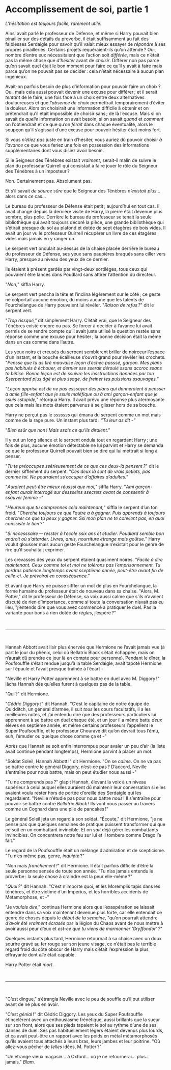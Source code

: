 # Accomplissement de soi, partie 1


*L’hésitation est toujours facile, rarement utile.*

Ainsi avait parlé le professeur de Défense, et même si Harry pouvait
bien pinailler sur des détails du proverbe, il était suffisamment au
fait des faiblesses Serdaigle pour savoir qu’il valait mieux essayer de
*répondre* à ses propres pinailleries. Certains projets requéraient-ils
qu’on attende ? Oui, nombre d’entre eux nécessitaient que l’action soit
*différée*, mais ce n’était pas la même chose que *d’hésiter* avant de
*choisir*. Différer non pas parce qu’on savait quel était le bon moment
pour faire ce qu’il y avait à faire mais parce qu’on ne pouvait pas se
décider : cela n’était nécessaire à aucun plan ingénieux.

Avait-on parfois besoin de plus d’information pour pouvoir faire un
choix ? Oui, mais cela aussi pouvait devenir une excuse pour différer ;
et il serait *tentant* de le faire, une fois face à un choix entre deux
alternatives douloureuses et que *l’absence de choix* permettrait
temporairement d’éviter la douleur. Alors on choisirait une information
difficile à obtenir et on prétendrait qu’il était impossible de choisir
sans ; de là l’excuse. Mais si on savait de *quelle* information on
avait besoin, si on savait *quand* et *comment* on l’obtiendrait et ce
que qu’on *ferait* dans chaque éventualité, alors le soupçon qu’il
s’agissait d’une excuse pour pouvoir hésiter était moins fort.

Si vous *n’étiez pas* juste en train d’hésiter, vous auriez dû pouvoir
choisir *à l’avance* ce que vous feriez une fois en possession des
informations supplémentaires dont vous disiez avoir besoin.

Si le Seigneur des Ténèbres existait *vraiment*, serait-il malin de
suivre le plan du professeur Quirrell qui consistait à faire jouer le
rôle du Seigneur des Ténèbres à un imposteur ?

Non. Certainement pas. Absolument pas.

Et s’il savait *de source sûre* que le Seigneur des Ténèbres *n’existait
plus*… alors dans *ce* cas…

Le bureau du professeur de Défense était petit ; aujourd’hui en tout
cas. Il avait changé depuis la dernière visite de Harry, la pierre était
devenue plus sombre, plus polie. Derrière le bureau du professeur se
tenait la seule bibliothèque qui avait toujours décoré la pièce, une
grande bibliothèque qui s’étirait presque du sol au plafond et dotée de
sept étagères de bois vides. Il avait un jour vu le professeur Quirrell
récupérer un livre de ces étagères vides mais jamais en y ranger un.

Le serpent vert ondulait au-dessus de la chaise placée derrière le
bureau du professeur de Défense, ses yeux sans paupières braqués sans
ciller vers Harry, presque au niveau des yeux de ce dernier.

Ils étaient à présent gardés par vingt-deux sortilèges, tous ceux qui
pouvaient être lancés dans Poudlard sans attirer l’attention du
directeur.

"*Non,*" siffla Harry.

Le serpent vert pencha la tête et l’inclina légèrement sur le côté ; ce
geste ne colportait aucune émotion, du moins aucune que les talents de
Fourchelangue de Harry pouvaient lui révéler. "*Raison de refus ?*" dit
le serpent vert.

"*Trop rissqué,"* dit simplement Harry. C’était vrai, que le Seigneur
des Ténèbres existe encore ou pas. Se forcer à décider à l’avance lui
avait permis de se rendre compte qu’il avait juste utilisé la question
restée sans réponse comme une excuse pour hésiter ; la bonne décision
était la même dans un cas comme dans l’autre.

Les yeux noirs et creusés du serpent semblèrent briller de noirceur
l’espace d’un instant, et la bouche écailleuse s’ouvrit grand pour
révéler les crochets. "*Pensse que tu as tiré mauvaise leçon d’échec
passsé, garçon. Mes plans pas habitués à échouer, et dernier sse sserait
déroulé ssans accroc ssans ta bêtise. Bonne leçon est de ssuivre les
insstructions données par ton Sserpentard plus âgé et plus ssage, de
freiner tes pulssions ssauvages.*"

"*Leçon apprise est de ne pas esssayer des plans qui donneraient à
pensser à amie fille-enfant que je ssuis maléfique ou à ami
garçon-enfant que je ssuis sstupide,"* rétorqua Harry. Il avait prévu
une réponse plus atermoyante que cela mais les mots étaient parvenus à
se glisser hors de sa bouche.

Harry ne perçut pas le *sssssss* qui émana du serpent comme un mot mais
comme de la rage pure. Un instant plus tard : *"Tu leur as dit -"*

"*Bien ssûr que non ! Mais ssais ce qu’ils diraient."*

Il y eut un long silence et le serpent ondula tout en regardant Harry ;
une fois de plus, aucune émotion détectable ne lui parvint et Harry se
demanda ce que le professeur Quirrell pouvait bien se dire qui lui
mettrait si long à penser.

"*Tu te préoccupes ssérieusement de ce que ces deux-là pensent ?*" dit
le dernier sifflement du serpent. "*Ces deux là sont de vrais petiots,
pas comme toi. Ne pourraient ss’occuper d’affaires d’adultes."*

"*Auraient peut-être mieux réusssi que moi,"* siffla Harry. "*Ami
garçon-enfant aurait interrogé sur dessseins ssecrets avant de
conssentir à ssauver femme -"*

"*Heureux que tu comprennes cela maintenant,*" siffla le serpent d’un
ton froid. "*Cherche toujours ce que l’autre a à gagner. Puis apprends à
toujours chercher ce que tu peux y gagner. Ssi mon plan ne te convient
pas, en quoi conssiste le tien ?"*

"*Si nécesssaire — resster à l’école ssix ans et étudier. Poudlard
semble bon endroit où s’attarder. Livres, amis, nourriture étrange mais
goûtue.*" Harry voulut glousser mais aucun geste Fourchelangue
n’existait pour le genre de rire qu’il souhaitait exprimer.

Les crevasses des yeux du serpent étaient quasiment noires. "*Facile à
dire maintenant. Ceux comme toi et moi ne tolérons pas l’emprisonnement.
Tu perdras patience longtemps avant sseptième année, peut-être avant fin
de celle-ci. Je prévoirai en consséquence."*

Et avant que Harry ne puisse siffler un mot de plus en Fourchelangue, la
forme humaine du professeur était de nouveau dans sa chaise. "Alors, M.
Potter," dit le professeur de Défense, sa voix aussi calme que s’ils
n’avaient discuté de rien d’importance, comme si toute la conversation
n’avait pas eu lieu, "j’entends dire que vous avez commencé à pratiquer
le duel. Pas la variante pour bons à rien dotée de *règles*, j’espère ?"

 

------------------------------------------------------------------------

 

Hannah Abbott avait l’air plus énervée que Hermione ne l’avait jamais
vue (à part le jour du phénix, celui où Bellatrix Black s’était
échappée, mais on n’aurait dû prendre ce jour là en compte pour
personne). Pendant le dîner, la Poufsouffle s’était rendue jusqu’à la
table Serdaigle, avait tapoté Hermione sur l’épaule et l’avait presque
traînée à l’écart -

"Neville et Harry Potter apprennent à se battre en duel avec M.
Diggory !" lâcha Hannah dès qu’elles furent à quelques pas de la table.

"Qui ?" dit Hermione.

"*Cédric Diggory !*" dit Hannah. "C’est le capitaine de notre équipe de
Quidditch, un général d’armée, il suit *tous* les cours facultatifs, il
a les meilleures notes, et j’ai entendu dire que des professeurs
particuliers lui apprennent à se battre en duel chaque été, et un jour
il a même battu *deux* élèves en septième année, et même certains
professeurs l’appellent le Super Poufsouffle, et le professeur Chourave
dit qu’on devrait tous l’ému, euh, l’émuder ou quelque chose comme ça et
-"

Après que Hannah se soit enfin interrompue pour avaler un peu d’air (la
liste avait continué pendant longtemps), Hermione parvint à placer un
mot.

"Soldat Soleil, Hannah Abbott !" dit Hermione. "On se *calme*. On ne va
pas se battre contre le général Diggory, n’est-ce pas ? D’accord,
Neville s’entraîne pour nous battre, mais on peut étudier nous aussi -"

"Tu ne comprends pas ?" glapit Hannah, élevant la voix à un niveau
supérieur à celui auquel elles auraient dû maintenir leur conversation
si elles avaient voulu rester hors de portée d’oreille des Serdaigle qui
les regardaient. "Neville n’étudie pas pour nous battre *nous* ! Il
s’entraîne pour pouvoir se battre contre *Bellatrix Black !* Ils vont
nous passer au travers comme un Cognard dans une pile de pancakes !"

Le général Soleil jeta un regard à son soldat. "Écoute," dit Hermione,
"je ne pense pas que quelques semaines de pratique puissent transformer
qui que ce soit en un combattant invincible. Et on *sait* déjà gérer les
combattants invincibles. On concentrera notre feu sur lui et il tombera
comme Drago l’a fait."

Le regard de la Poufsouffle était un mélange d’admiration et de
scepticisme. "Tu n’es même pas, genre, *inquiète* ?"

"Non mais *franchement !*" dit Hermione. Il était parfois difficile
d’être la seule personne sensée de toute son année. "Tu n’as jamais
entendu le proverbe : la seule chose à craindre est la peur elle-même ?"

"*Quoi ?*" dit Hannah. "C’est n’importe quoi, et les Moremplis tapis
dans les ténèbres, et être victime d’un Imperius, et les horribles
accidents de Métamorphose, et -"

"Je *voulais dire*," continua Hermione alors que l’exaspération se
laissait entendre dans sa voix maintenant devenue plus forte, car elle
entendait ce genre de choses depuis le *début de la semaine*, "qu’on
pourrait attendre *d’avoir été* *vraiment* *écrasés* par la légion du
Chaos avant de nous mettre à avoir aussi peur d’eux et *est-ce que tu
viens de marmonner ’Gryffondor’ ?*"

Quelques instants plus tard, Hermione retournait à sa chaise avec un
doux sourire gravé au fer rouge sur son jeune visage, ce n’était pas le
terrible regard froid du côté obscur de Harry mais c’était l’expression
la plus effrayante dont *elle* était capable.

Harry Potter était *mort*.

 

------------------------------------------------------------------------

 

"C’est dingue," s’étrangla Neville avec le peu de souffle qu’il put
utiliser avant de ne plus en avoir.

"C’est *génial* !" dit Cédric Diggory. Les yeux du Super Poufsouffle
étincelèrent avec un enthousiasme frénétique, aussi brillants que la
sueur sur son front, alors que ses pieds tapaient le sol au rythme d’une
de ses danses de duel. Ses pas habituellement légers étaient devenus
plus lourds, et ça avait peut-être un rapport avec les poids en métal
métamorphosés qu’ils avaient tous attachés à leurs bras, leurs jambes et
leur poitrine. "Où allez-vous pêcher de *telles* idées, M. Potter ?"

"Un étrange vieux magasin… à Oxford… où je ne retournerai… plus…
jamais." *Blam.*

